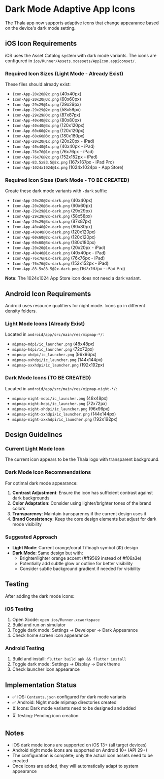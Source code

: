 # Dark Mode Adaptive App Icons

The Thala app now supports adaptive icons that change appearance based on the device's dark mode setting.

## iOS Icon Requirements

iOS uses the Asset Catalog system with dark mode variants. The icons are configured in `ios/Runner/Assets.xcassets/AppIcon.appiconset/`.

### Required Icon Sizes (Light Mode - Already Exist)
These files should already exist:
- `Icon-App-20x20@2x.png` (40x40px)
- `Icon-App-20x20@3x.png` (60x60px)
- `Icon-App-29x29@1x.png` (29x29px)
- `Icon-App-29x29@2x.png` (58x58px)
- `Icon-App-29x29@3x.png` (87x87px)
- `Icon-App-40x40@2x.png` (80x80px)
- `Icon-App-40x40@3x.png` (120x120px)
- `Icon-App-60x60@2x.png` (120x120px)
- `Icon-App-60x60@3x.png` (180x180px)
- `Icon-App-20x20@1x.png` (20x20px - iPad)
- `Icon-App-40x40@1x.png` (40x40px - iPad)
- `Icon-App-76x76@1x.png` (76x76px - iPad)
- `Icon-App-76x76@2x.png` (152x152px - iPad)
- `Icon-App-83.5x83.5@2x.png` (167x167px - iPad Pro)
- `Icon-App-1024x1024@1x.png` (1024x1024px - App Store)

### Required Icon Sizes (Dark Mode - TO BE CREATED)
Create these dark mode variants with `-dark` suffix:
- `Icon-App-20x20@2x-dark.png` (40x40px)
- `Icon-App-20x20@3x-dark.png` (60x60px)
- `Icon-App-29x29@1x-dark.png` (29x29px)
- `Icon-App-29x29@2x-dark.png` (58x58px)
- `Icon-App-29x29@3x-dark.png` (87x87px)
- `Icon-App-40x40@2x-dark.png` (80x80px)
- `Icon-App-40x40@3x-dark.png` (120x120px)
- `Icon-App-60x60@2x-dark.png` (120x120px)
- `Icon-App-60x60@3x-dark.png` (180x180px)
- `Icon-App-20x20@1x-dark.png` (20x20px - iPad)
- `Icon-App-40x40@1x-dark.png` (40x40px - iPad)
- `Icon-App-76x76@1x-dark.png` (76x76px - iPad)
- `Icon-App-76x76@2x-dark.png` (152x152px - iPad)
- `Icon-App-83.5x83.5@2x-dark.png` (167x167px - iPad Pro)

**Note:** The 1024x1024 App Store icon does not need a dark variant.

## Android Icon Requirements

Android uses resource qualifiers for night mode. Icons go in different density folders.

### Light Mode Icons (Already Exist)
Located in `android/app/src/main/res/mipmap-*/`:
- `mipmap-mdpi/ic_launcher.png` (48x48px)
- `mipmap-hdpi/ic_launcher.png` (72x72px)
- `mipmap-xhdpi/ic_launcher.png` (96x96px)
- `mipmap-xxhdpi/ic_launcher.png` (144x144px)
- `mipmap-xxxhdpi/ic_launcher.png` (192x192px)

### Dark Mode Icons (TO BE CREATED)
Located in `android/app/src/main/res/mipmap-night-*/`:
- `mipmap-night-mdpi/ic_launcher.png` (48x48px)
- `mipmap-night-hdpi/ic_launcher.png` (72x72px)
- `mipmap-night-xhdpi/ic_launcher.png` (96x96px)
- `mipmap-night-xxhdpi/ic_launcher.png` (144x144px)
- `mipmap-night-xxxhdpi/ic_launcher.png` (192x192px)

## Design Guidelines

### Current Light Mode Icon
The current icon appears to be the Thala logo with transparent background.

### Dark Mode Icon Recommendations
For optimal dark mode appearance:

1. **Contrast Adjustment**: Ensure the icon has sufficient contrast against dark backgrounds
2. **Color Adaptation**: Consider using lighter/brighter tones of the brand colors
3. **Transparency**: Maintain transparency if the current design uses it
4. **Brand Consistency**: Keep the core design elements but adjust for dark mode visibility

### Suggested Approach
- **Light Mode**: Current orange/coral Tifinagh symbol (ⵀ) design
- **Dark Mode**: Same design but with:
  - Brighter/lighter orange accent (#ff9569 instead of #f06a3e)
  - Potentially add subtle glow or outline for better visibility
  - Consider subtle background gradient if needed for visibility

## Testing

After adding the dark mode icons:

### iOS Testing
1. Open Xcode: `open ios/Runner.xcworkspace`
2. Build and run on simulator
3. Toggle dark mode: Settings → Developer → Dark Appearance
4. Check home screen icon appearance

### Android Testing
1. Build and install: `flutter build apk && flutter install`
2. Toggle dark mode: Settings → Display → Dark theme
3. Check launcher icon appearance

## Implementation Status

- ✅ iOS: `Contents.json` configured for dark mode variants
- ✅ Android: Night mode mipmap directories created
- ⏳ Icons: Dark mode variants need to be designed and added
- ⏳ Testing: Pending icon creation

## Notes

- iOS dark mode icons are supported on iOS 13+ (all target devices)
- Android night mode icons are supported on Android 10+ (API 29+)
- The configuration is complete; only the actual icon assets need to be created
- Once icons are added, they will automatically adapt to system appearance
